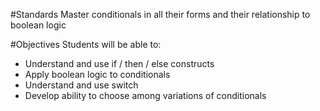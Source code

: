 #Standards
Master conditionals in all their forms and their relationship to boolean logic

#Objectives
Students will be able to:
* Understand and use if / then / else constructs
* Apply boolean logic to conditionals
* Understand and use switch
* Develop ability to choose among variations of conditionals
